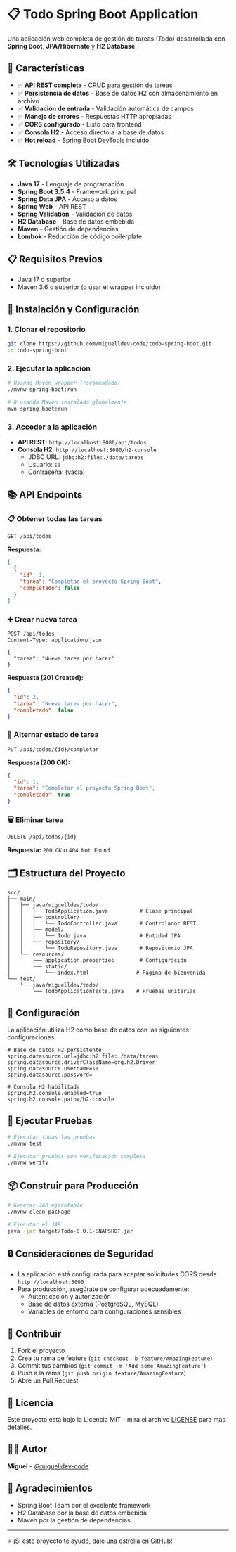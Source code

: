 # 📋 Todo Spring Boot Application

Una aplicación web completa de gestión de tareas (Todo) desarrollada con **Spring Boot**, **JPA/Hibernate** y **H2 Database**.

## 🚀 Características

- ✅ **API REST completa** - CRUD para gestión de tareas
- ✅ **Persistencia de datos** - Base de datos H2 con almacenamiento en archivo
- ✅ **Validación de entrada** - Validación automática de campos
- ✅ **Manejo de errores** - Respuestas HTTP apropiadas
- ✅ **CORS configurado** - Listo para frontend
- ✅ **Consola H2** - Acceso directo a la base de datos
- ✅ **Hot reload** - Spring Boot DevTools incluido

## 🛠️ Tecnologías Utilizadas

- **Java 17** - Lenguaje de programación
- **Spring Boot 3.5.4** - Framework principal
- **Spring Data JPA** - Acceso a datos
- **Spring Web** - API REST
- **Spring Validation** - Validación de datos
- **H2 Database** - Base de datos embebida
- **Maven** - Gestión de dependencias
- **Lombok** - Reducción de código boilerplate

## 📋 Requisitos Previos

- Java 17 o superior
- Maven 3.6 o superior (o usar el wrapper incluido)

## 🔧 Instalación y Configuración

### 1. Clonar el repositorio
```bash
git clone https://github.com/miguelldev-code/todo-spring-boot.git
cd todo-spring-boot
```

### 2. Ejecutar la aplicación
```bash
# Usando Maven wrapper (recomendado)
./mvnw spring-boot:run

# O usando Maven instalado globalmente
mvn spring-boot:run
```

### 3. Acceder a la aplicación
- **API REST**: `http://localhost:8080/api/todos`
- **Consola H2**: `http://localhost:8080/h2-console`
  - JDBC URL: `jdbc:h2:file:./data/tareas`
  - Usuario: `sa`
  - Contraseña: (vacía)

## 📚 API Endpoints

### 📋 Obtener todas las tareas
```http
GET /api/todos
```

**Respuesta:**
```json
[
  {
    "id": 1,
    "tarea": "Completar el proyecto Spring Boot",
    "completado": false
  }
]
```

### ➕ Crear nueva tarea
```http
POST /api/todos
Content-Type: application/json

{
  "tarea": "Nueva tarea por hacer"
}
```

**Respuesta (201 Created):**
```json
{
  "id": 2,
  "tarea": "Nueva tarea por hacer",
  "completado": false
}
```

### 🔄 Alternar estado de tarea
```http
PUT /api/todos/{id}/completar
```

**Respuesta (200 OK):**
```json
{
  "id": 1,
  "tarea": "Completar el proyecto Spring Boot",
  "completado": true
}
```

### 🗑️ Eliminar tarea
```http
DELETE /api/todos/{id}
```

**Respuesta:** `200 OK` o `404 Not Found`

## 🗂️ Estructura del Proyecto

```
src/
├── main/
│   ├── java/miguelldev/todo/
│   │   ├── TodoApplication.java          # Clase principal
│   │   ├── controller/
│   │   │   └── TodoController.java       # Controlador REST
│   │   ├── model/
│   │   │   └── Todo.java                 # Entidad JPA
│   │   └── repository/
│   │       └── TodoRepository.java       # Repositorio JPA
│   └── resources/
│       ├── application.properties        # Configuración
│       └── static/
│           └── index.html               # Página de bienvenida
└── test/
    └── java/miguelldev/todo/
        └── TodoApplicationTests.java    # Pruebas unitarias
```

## 🔧 Configuración

La aplicación utiliza H2 como base de datos con las siguientes configuraciones:

```properties
# Base de datos H2 persistente
spring.datasource.url=jdbc:h2:file:./data/tareas
spring.datasource.driverClassName=org.h2.Driver
spring.datasource.username=sa
spring.datasource.password=

# Consola H2 habilitada
spring.h2.console.enabled=true
spring.h2.console.path=/h2-console
```

## 🧪 Ejecutar Pruebas

```bash
# Ejecutar todas las pruebas
./mvnw test

# Ejecutar pruebas con verificación completa
./mvnw verify
```

## 📦 Construir para Producción

```bash
# Generar JAR ejecutable
./mvnw clean package

# Ejecutar el JAR
java -jar target/Todo-0.0.1-SNAPSHOT.jar
```

## 🔒 Consideraciones de Seguridad

- La aplicación está configurada para aceptar solicitudes CORS desde `http://localhost:3000`
- Para producción, asegúrate de configurar adecuadamente:
  - Autenticación y autorización
  - Base de datos externa (PostgreSQL, MySQL)
  - Variables de entorno para configuraciones sensibles

## 🤝 Contribuir

1. Fork el proyecto
2. Crea tu rama de feature (`git checkout -b feature/AmazingFeature`)
3. Commit tus cambios (`git commit -m 'Add some AmazingFeature'`)
4. Push a la rama (`git push origin feature/AmazingFeature`)
5. Abre un Pull Request

## 📝 Licencia

Este proyecto está bajo la Licencia MIT - mira el archivo [LICENSE](LICENSE) para más detalles.

## 👨‍💻 Autor

**Miguel** - [@miguelldev-code](https://github.com/miguelldev-code)

## 🙏 Agradecimientos

- Spring Boot Team por el excelente framework
- H2 Database por la base de datos embebida
- Maven por la gestión de dependencias

---
⭐ ¡Si este proyecto te ayudó, dale una estrella en GitHub!
